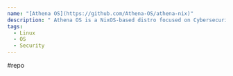 ```yaml
---
name: "[Athena OS](https://github.com/Athena-OS/athena-nix)"
description: " Athena OS is a NixOS-based distro focused on Cybersecurity. Learn, practice and enjoy with any hacking tool!"
tags:
  - Linux
  - OS
  - Security
---
```

#repo
